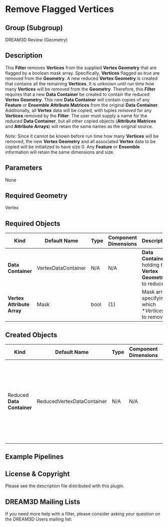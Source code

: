# Remove Flagged Vertices

## Group (Subgroup) ##

DREAM3D Review (Geometry)

## Description ##

This **Filter** removes **Vertices** from the supplied **Vertex Geometry** that are flagged by a boolean mask array.  Specifically, **Vertices** flagged as _true_ are removed from the **Geometry**.  A new reduced **Vertex Geometry** is created that contains all the remaining **Vertices**.  It is unknown until run time how many **Vertices** will be removed from the **Geometry**.  Therefore, this **Filter** requires that a new **Data Container** be created to contain the reduced **Vertex Geometry**.  This new **Data Container** will contain copies of any **Feature** or **Ensemble** **Attribute Matrices** from the original **Data Container**.  Additionally, all **Vertex** data will be copied, with tuples _removed_ for any **Vertices** removed by the **Filter**.  The user must supply a name for the reduced **Data Container**, but all other copied objects (**Attribute Matrices** and **Attribute Arrays**) will retain the same names as the original source.

_Note:_ Since it cannot be known before run time how many **Vertices** will be removed, the new **Vertex Geometry** and all associated **Vertex** data to be copied will be initialized to have size 0.  Any **Feature** or **Ensemble** information will retain the same dimensions and size.     

## Parameters ##

None

## Required Geometry ###

Vertex

## Required Objects ##

| Kind | Default Name | Type | Component Dimensions | Description |
|------|--------------|------|----------------------|-------------|
| **Data Container** | VertexDataContainer | N/A | N/A | **Data Container** holding the **Vertex Geometry** to reduce |
| **Vertex Attribute Array** | Mask | bool | (1) | Mask array specifying which **Vertices* to remove |

## Created Objects ##

| Kind | Default Name | Type | Component Dimensions | Description |
|------|--------------|------|----------------------|-------------|
| Reduced **Data Container** | ReducedVertexDataContainer | N/A | N/A | **Data Container** holding the reduced **Vertex Geometry** and any copied **Attribute Matrices** and **Attribute Arrays** |

## Example Pipelines ##



## License & Copyright ##

Please see the description file distributed with this plugin.

## DREAM3D Mailing Lists ##

If you need more help with a filter, please consider asking your question on the DREAM3D Users mailing list:
